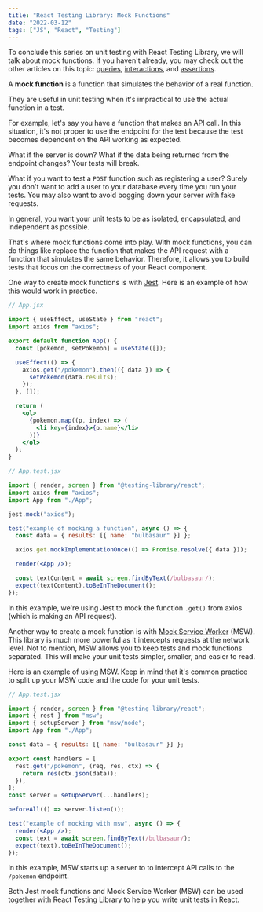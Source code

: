 ```yaml
---
title: "React Testing Library: Mock Functions"
date: "2022-03-12"
tags: ["JS", "React", "Testing"]
---
```


To conclude this series on unit testing with React Testing Library, we will talk about mock functions. If you haven't already, you may check out the other articles on this topic: [queries](https://neilgebhard.com/blog/react-testing-library-queries), [interactions](https://neilgebhard.com/blog/react-testing-library-interactions), and [assertions](https://neilgebhard.com/blog/react-testing-library-assertions).

A **mock function** is a function that simulates the behavior of a real function.

They are useful in unit testing when it's impractical to use the actual function in a test.

For example, let's say you have a function that makes an API call. In this situation, it's not proper to use the endpoint for the test because the test becomes dependent on the API working as expected.

What if the server is down? What if the data being returned from the endpoint changes? Your tests will break.

What if you want to test a `POST` function such as registering a user? Surely you don't want to add a user to your database every time you run your tests. You may also want to avoid bogging down your server with fake requests.

In general, you want your unit tests to be as isolated, encapsulated, and independent as possible.

That's where mock functions come into play. With mock functions, you can do things like replace the function that makes the API request with a function that simulates the same behavior. Therefore, it allows you to build tests that focus on the correctness of your React component.

One way to create mock functions is with [Jest](https://jestjs.io/docs/mock-functions). Here is an example of how this would work in practice.

```jsx
// App.jsx

import { useEffect, useState } from "react";
import axios from "axios";

export default function App() {
  const [pokemon, setPokemon] = useState([]);

  useEffect(() => {
    axios.get("/pokemon").then(({ data }) => {
      setPokemon(data.results);
    });
  }, []);

  return (
    <ol>
      {pokemon.map((p, index) => (
        <li key={index}>{p.name}</li>
      ))}
    </ol>
  );
}
```

```jsx
// App.test.jsx

import { render, screen } from "@testing-library/react";
import axios from "axios";
import App from "./App";

jest.mock("axios");

test("example of mocking a function", async () => {
  const data = { results: [{ name: "bulbasaur" }] };

  axios.get.mockImplementationOnce(() => Promise.resolve({ data }));

  render(<App />);

  const textContent = await screen.findByText(/bulbasaur/);
  expect(textContent).toBeInTheDocument();
});
```

In this example, we're using Jest to mock the function `.get()` from axios (which is making an API request).

Another way to create a mock function is with [Mock Service Worker](https://mswjs.io/) (MSW). This library is much more powerful as it intercepts requests at the network level. Not to mention, MSW allows you to keep tests and mock functions separated. This will make your unit tests simpler, smaller, and easier to read.

Here is an example of using MSW. Keep in mind that it's common practice to split up your MSW code and the code for your unit tests.

```jsx
// App.test.jsx

import { render, screen } from "@testing-library/react";
import { rest } from "msw";
import { setupServer } from "msw/node";
import App from "./App";

const data = { results: [{ name: "bulbasaur" }] };

export const handlers = [
  rest.get("/pokemon", (req, res, ctx) => {
    return res(ctx.json(data));
  }),
];
const server = setupServer(...handlers);

beforeAll(() => server.listen());

test("example of mocking with msw", async () => {
  render(<App />);
  const text = await screen.findByText(/bulbasaur/);
  expect(text).toBeInTheDocument();
});
```

In this example, MSW starts up a server to to intercept API calls to the `/pokemon` endpoint.

Both Jest mock functions and Mock Service Worker (MSW) can be used together with React Testing Library to help you write unit tests in React.
